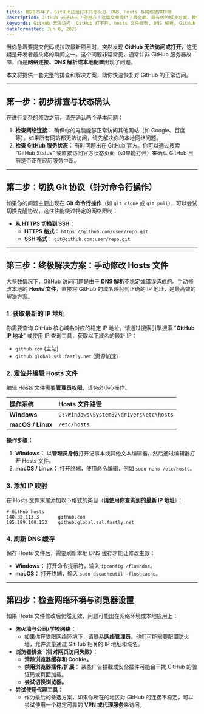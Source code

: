 ```yaml
---
title: 都2025年了，GitHub还是打不开怎么办：DNS、Hosts 与网络故障排除
description: GitHub 无法访问？别担心！这篇文章提供了最全面、最有效的解决方案，教你如何通过修改 hosts 文件、切换协议、检查网络设置等方法，快速恢复对 GitHub 的正常访问。
keywords: GitHub 无法访问, GitHub 打不开, hosts 文件修改, DNS 解析, GitHub 故障排除, Git 连接失败, SSH/HTTPS 切换
dateFormatted: Jun 6, 2025
---
```



当你急着要提交代码或拉取最新项目时，突然发现 **GitHub 无法访问或打开**，这无疑是开发者最头疼的瞬间之一。这个问题非常常见，通常并非 GitHub 服务器故障，而是**网络连接、DNS 解析或本地配置**出现了问题。

本文将提供一套完整的排查和解决方案，助你快速恢复对 GitHub 的正常访问。

-----

## **第一步：初步排查与状态确认**

在进行复杂的修改之前，请先确认两个基本问题：

1.  **检查网络连接：** 确保你的电脑能够正常访问其他网站（如 Google、百度等）。如果所有网站都无法访问，请先解决你的本地网络问题。
2.  **检查 GitHub 服务状态：** 有时问题出在 GitHub 官方。你可以通过搜索 “GitHub Status” 或直接访问官方状态页面（如果能打开）来确认 GitHub 目前是否正在经历服务中断。

-----

## **第二步：切换 Git 协议（针对命令行操作）**

如果你的问题主要出现在 **Git 命令行操作**（如 `git clone` 或 `git pull`），可以尝试切换克隆协议，这往往能绕过特定的网络限制：

  * **从 HTTPS 切换到 SSH：**
      * **HTTPS 格式：** `https://github.com/user/repo.git`
      * **SSH 格式：** `git@github.com:user/repo.git`

-----

## **第三步：终极解决方案：手动修改 Hosts 文件**

大多数情况下，GitHub 访问问题是由于 **DNS 解析**不稳定或错误造成的。手动修改本地的 **Hosts 文件**，直接将 GitHub 的域名映射到正确的 IP 地址，是最高效的解决方案。

### 1\. 获取最新的 IP 地址

你需要查询 GitHub 核心域名对应的稳定 IP 地址。请通过搜索引擎搜索 "**GitHub IP 地址**" 或使用 IP 查询工具，获取以下域名的最新 IP：

  * `github.com` (主站)
  * `github.global.ssl.fastly.net` (资源加速)

### 2\. 定位并编辑 Hosts 文件

编辑 Hosts 文件需要**管理员权限**，请务必小心操作。

| 操作系统 | Hosts 文件路径 |
| :--- | :--- |
| **Windows** | `C:\Windows\System32\drivers\etc\hosts` |
| **macOS / Linux** | `/etc/hosts` |

**操作步骤：**

1.  **Windows：** 以**管理员身份**打开记事本或其他文本编辑器，然后通过编辑器打开 Hosts 文件。
2.  **macOS / Linux：** 打开终端，使用命令编辑，例如 `sudo nano /etc/hosts`。

### 3\. 添加 IP 映射

在 Hosts 文件末尾添加以下格式的条目（**请使用你查询到的最新 IP 地址**）：

```
# GitHub hosts
140.82.113.3       github.com
185.199.108.153    github.global.ssl.fastly.net
```

### 4\. 刷新 DNS 缓存

保存 Hosts 文件后，需要刷新本地 DNS 缓存才能让修改生效：

  * **Windows：** 打开命令提示符，输入 `ipconfig /flushdns`。
  * **macOS：** 打开终端，输入 `sudo dscacheutil -flushcache`。

-----

## **第四步：检查网络环境与浏览器设置**

如果 Hosts 文件修改后仍然无效，问题可能出在网络环境或本地应用上：

  * **防火墙与公司/学校网络：**
      * 如果你在受限网络环境下，请联系**网络管理员**。他们可能需要配置防火墙，允许流量通过 GitHub 相关的 IP 地址和域名。
  * **浏览器排查（针对网页访问失败）：**
      * **清除浏览器缓存和 Cookie。**
      * **禁用浏览器插件/扩展：** 某些广告拦截或安全插件可能会干扰 GitHub 的验证码或页面加载。
      * **尝试切换浏览器。**
  * **尝试使用代理工具：**
      * 作为最后的备选方案，如果你所在的地区对 GitHub 的连接不稳定，可以尝试使用一个稳定可靠的 **VPN 或代理服务**来访问。
